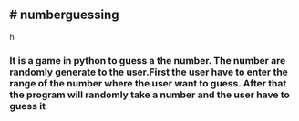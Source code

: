 <h2># numberguessing</h2>h

<h3>It is a game in python to guess a the number. The number are randomly generate to the user.First the user have to enter the range of the number where the user want to guess. After that the program will randomly take a number and the user have to guess it </h3>
